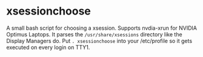 # xsessionchoose

A small bash script for choosing a xsession.
Supports nvdia-xrun for NVIDIA Optimus Laptops.
It parses the ```/usr/share/xsessions``` directory like the Display Managers do.
Put ```. xsessionchoose``` into your /etc/profile so it gets executed on every login
on TTY1.
